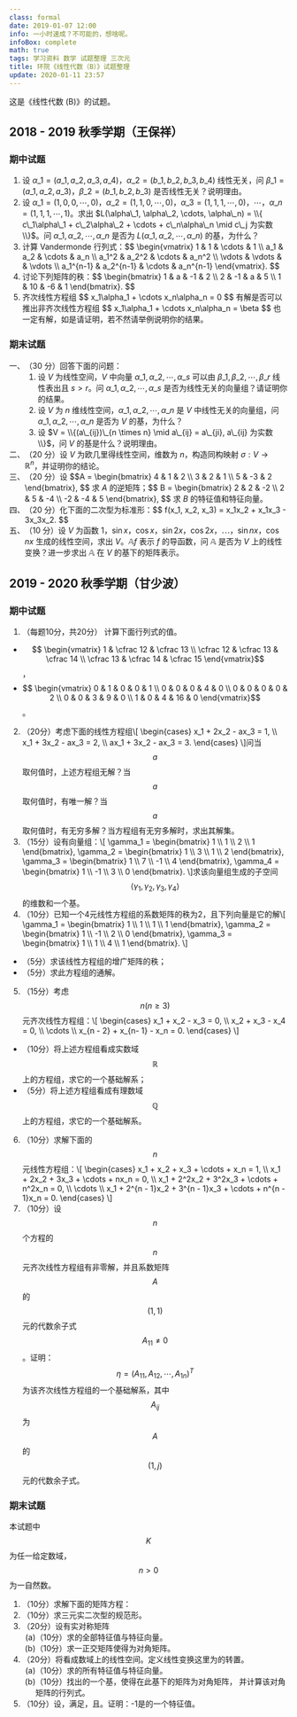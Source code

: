 ```yaml
---
class: formal
date: 2019-01-07 12:00
info: 一小时速成？不可能的，想啥呢。
infoBox: complete
math: true
tags: 学习资料 数学 试题整理 三次元
title: 环院《线性代数（B）》试题整理
update: 2020-01-11 23:57
---
```

<style>
.gsbFinal > li > ul { counter-reset: list-item; }
.gsbFinal > li > ul > li { list-style: lower-alpha; }
.gsbFinal > li > ul > li::marker { content: "(" counter(list-item, lower-alpha) ")"; }
</style>

这是《线性代数 (B)》的试题。

## 2018 - 2019 秋季学期（王保祥）
### 期中试题
1. 设 $\alpha\_1 = (a\_1, a\_2, a\_3, a\_4)$，$\alpha\_2 = (b\_1, b\_2, b\_3, b\_4)$ 线性无关，问 $\beta\_1 = (a\_1, a\_2, a\_3)$，$\beta\_2 = (b\_1, b\_2, b\_3)$ 是否线性无关？说明理由。
2. 设 $\alpha\_1 = (1, 0, 0, \cdots, 0)$，$\alpha\_2 = (1, 1, 0, \cdots, 0)$，$\alpha\_3 = (1, 1, 1, \cdots, 0)$，$\cdots$，$\alpha\_n = (1, 1, 1, \cdots, 1)$。求出 $L(\alpha\_1, \alpha\_2, \cdots, \alpha\_n) = \\{ c\_1\alpha\_1 + c\_2\alpha\_2 + \cdots + c\_n\alpha\_n \mid c\_j 为实数 \\}$。问 $\alpha\_1, \alpha\_2, \cdots, \alpha\_n$ 是否为 $L(\alpha\_1, \alpha\_2, \cdots, \alpha\_n)$ 的基，为什么？
3. 计算 Vandermonde 行列式：\$\$ \begin{vmatrix} 1 &amp; 1 &amp; \cdots &amp; 1 \\\\ a\_1 &amp; a\_2 &amp; \cdots &amp; a\_n \\\\ a\_1^2 &amp; a\_2^2 &amp; \cdots &amp; a\_n^2 \\\\ \vdots &amp; \vdots &amp;  &amp; \vdots \\\\ a\_1^{n-1} &amp; a\_2^{n-1} &amp; \cdots &amp; a\_n^{n-1} \end{vmatrix}. \$\$
4. 讨论下列矩阵的秩：\$\$ \begin{bmatrix} 1 &amp; a &amp; -1 &amp; 2 \\\\ 2 &amp; -1 &amp; a &amp; 5 \\\\ 1 &amp; 10 &amp; -6 &amp; 1 \end{bmatrix}. \$\$
5. 齐次线性方程组 \$\$ x\_1\alpha\_1 + \cdots x\_n\alpha\_n = 0 \$\$ 有解是否可以推出非齐次线性方程组 \$\$ x\_1\alpha\_1 + \cdots x\_n\alpha\_n = \beta \$\$ 也一定有解，如是请证明，若不然请举例说明你的结果。

### 期末试题
<style class="linearAlgebraTests2018BStyle"> .linearAlgebraTests2018BStyle + ol { list-style: simp-chinese-informal; padding-left: 2em; } </style>
1. （30 分）回答下面的问题：
   1. 设 $V$ 为线性空间，$V$ 中向量 $\alpha\_1, \alpha\_2, \cdots, \alpha\_s$ 可以由 $\beta\_1, \beta\_2, \cdots, \beta\_r$ 线性表出且 $s > r$。问 $\alpha\_1, \alpha\_2, \cdots, \alpha\_s$ 是否为线性无关的向量组？请证明你的结果。
   2. 设 $V$ 为 $n$ 维线性空间，$\alpha\_1, \alpha\_2, \cdots, \alpha\_n$ 是 $V$ 中线性无关的向量组，问 $\alpha\_1, \alpha\_2, \cdots, \alpha\_n$ 是否为 $V$ 的基，为什么？
   3. 设 $V = \\{(a\_{ij})\_{n \times n} \mid a\_{ij} = a\_{ji}, a\_{ij} 为实数 \\}$，问 $V$ 的基是什么？说明理由。
2. （20 分）设 $V$ 为欧几里得线性空间，维数为 $n$，构造同构映射 $\sigma : V \rightarrow \mathbb R^n$，并证明你的结论。
3. （20 分）设 \$\$A = \begin{bmatrix} 4 &amp; 1 &amp; 2 \\\\ 3 &amp; 2 &amp; 1 \\\\ 5 &amp; -3 &amp; 2 \end{bmatrix}, \$\$ 求 $A$ 的逆矩阵；\$\$ B = \begin{bmatrix} 2 &amp; 2 &amp; -2 \\\\ 2 &amp; 5 &amp; -4 \\\\ -2 &amp; -4 &amp; 5 \end{bmatrix}, \$\$ 求 $B$ 的特征值和特征向量。
4. （20 分）化下面的二次型为标准形：\$\$ f(x\_1, x\_2, x\_3) = x\_1x\_2 + x\_1x\_3 - 3x\_3x\_2. \$\$
5. （10 分）设 $V$ 为函数 $1$，$\sin x$，$\cos x$，$\sin 2x$，$\cos 2x$，$\cdots$，$\sin nx$，$\cos nx$ 生成的线性空间，求出 $V$。$\mathbb Af$ 表示 $f$ 的导函数，问 $\mathbb A$ 是否为 $V$ 上的线性变换？进一步求出 $\mathbb A$ 在 $V$ 的基下的矩阵表示。

## 2019 - 2020 秋季学期（甘少波）
### 期中试题
1. （每题10分，共20分） 计算下面行列式的值。
  - $$ \begin{vmatrix} 1 & \cfrac 12 & \cfrac 13 \\ \cfrac 12 & \cfrac 13 & \cfrac 14 \\ \cfrac 13 & \cfrac 14 & \cfrac 15 \end{vmatrix}$$，
  - $$ \begin{vmatrix} 0 & 1 & 0 & 0 & 1 \\ 0 & 0 & 0 & 4 & 0 \\ 0 & 0 & 0 & 0 & 2 \\ 0 & 0 & 3 & 9 & 0 \\ 1 & 0 & 4 & 16 & 0 \end{vmatrix}$$。
2. （20分）考虑下面的线性方程组\\\[ \begin{cases} x\_1 + 2x\_2 - ax\_3 = 1, \\\\ x\_1 + 3x\_2 - ax\_3 = 2, \\\\ ax\_1 + 3x\_2 - ax\_3 = 3. \end{cases} \\\]问当$$a$$取何值时，上述方程组无解？当$$a$$取何值时，有唯一解？当$$a$$取何值时，有无穷多解？当方程组有无穷多解时，求出其解集。
3. （15分）设有向量组：\\\[ \gamma\_1 = \begin{bmatrix} 1 \\\\ 1 \\\\ 2 \\\\ 1 \end{bmatrix}, \gamma\_2 = \begin{bmatrix} 1 \\\\ 3 \\\\ 1 \\\\ 2 \end{bmatrix}, \gamma\_3 = \begin{bmatrix} 1 \\\\ 7 \\\\ -1 \\\\ 4 \end{bmatrix}, \gamma\_4 = \begin{bmatrix} 1 \\\\ -1 \\\\ 3 \\\\ 0 \end{bmatrix}. \\\]求该向量组生成的子空间$$\langle \gamma_1, \gamma_2, \gamma_3, \gamma_4 \rangle$$的维数和一个基。
4. （10分）已知一个4元线性方程组的系数矩阵的秩为2，且下列向量是它的解\\\[ \gamma\_1 = \begin{bmatrix} 1 \\\\ 1 \\\\ 1 \\\\ 1 \end{bmatrix}, \gamma\_2 = \begin{bmatrix} 1 \\\\ -1 \\\\ 2 \\\\ 0 \end{bmatrix}, \gamma\_3 = \begin{bmatrix} 1 \\\\ 1 \\\\ 4 \\\\ 1 \end{bmatrix}. \\\]
  - （5分）求该线性方程组的增广矩阵的秩；
  - （5分）求此方程组的通解。
5. （15分）考虑$$n(n \ge 3)$$元齐次线性方程组：\\\[ \begin{cases} x\_1 + x\_2 - x\_3 = 0, \\\\ x\_2 + x\_3 - x\_4 = 0, \\\\ \cdots \\\\ x\_{n - 2} + x\_{n- 1} - x\_n = 0. \end{cases} \\\]
  - （10分）将上述方程组看成实数域$$\mathbb{R}$$上的方程组，求它的一个基础解系；
  - （5分）将上述方程组看成有理数域$$\mathbb{Q}$$上的方程组，求它的一个基础解系。
6. （10分）求解下面的$$n$$元线性方程组：\\\[ \begin{cases} x\_1 + x\_2 + x\_3 + \cdots + x\_n = 1, \\\\ x\_1 + 2x\_2 + 3x\_3 + \cdots + nx\_n = 0, \\\\ x\_1 + 2^2x\_2 + 3^2x\_3 + \cdots + n^2x\_n = 0, \\\\ \cdots \\\\ x\_1 + 2^{n - 1}x\_2 + 3^{n - 1}x\_3 + \cdots + n^{n - 1}x\_n = 0. \end{cases} \\\]
7. （10分）设$$n$$个方程的$$n$$元齐次线性方程组有非零解，并且系数矩阵$$A$$的$$(1, 1)$$元的代数余子式$$A_{11} \neq 0$$。证明：$$\eta = (A_{11}, A_{12}, \cdots, A_{1n})^T$$为该齐次线性方程组的一个基础解系，其中$$A_{ij}$$为$$A$$的$$(1, j)$$元的代数余子式。

### 期末试题
本试题中$$K$$为任一给定数域，$$n > 0$$为一自然数。

<ol class="gsbFinal">
  <li>（10分）求解下面的矩阵方程：<script type="math/tex; mode=display">% <![CDATA[
\begin{bmatrix} 1 & 1 & 1 \\ 1 & 0 & -4 \\ 1 & 1 & 0 \end{bmatrix} X = \begin{bmatrix} 1 & 4 \\ 2 & 5 \\ 3 & 6 \end{bmatrix} %]]></script></li>
  <li>（10分）求三元实二次型<script type="math/tex">f(x, y, z) = x^2 + y^2 + z^2 - 2xy - 2xz</script>的规范形。</li>
  <li>（20分）设有实对称矩阵<script type="math/tex; mode=display">% <![CDATA[
A = \begin{bmatrix} 2 & 2 & -2 \\ 2 & -1 & 4 \\ -2 & 4 & -1 \end{bmatrix} %]]></script>
    <ul>
      <li>（10分）求<script type="math/tex">A</script>的全部特征值与特征向量。</li>
      <li>（10分）求一正交矩阵<script type="math/tex">T</script>使得<script type="math/tex">T^{-1}AT</script>为对角矩阵。</li>
    </ul>
  </li>
  <li>（20分）将<script type="math/tex">M_n(K)</script>看成数域<script type="math/tex">K</script>上的线性空间。定义线性变换<script type="math/tex; mode=display">T: M_n(K) \to M_n(K), ~ T(A) = A'</script>这里<script type="math/tex">A'</script>为<script type="math/tex">A</script>的转置。
    <ul>
      <li>（10分）求<script type="math/tex">T</script>的所有特征值与特征向量。</li>
      <li>（10分）找出<script type="math/tex">M_n(K)</script>的一个基，使得<script type="math/tex">T</script>在此基下的矩阵为对角矩阵， 并计算该对角矩阵的行列式。</li>
    </ul>
  </li>
  <li>（10分）设<script type="math/tex">A \in M_n(K)</script>，满足<script type="math/tex">AA' = I</script>，且<script type="math/tex">% <![CDATA[
|A| < 0 %]]></script>。证明：-1是<script type="math/tex">A</script>的一个特征值。</li>
</ol>